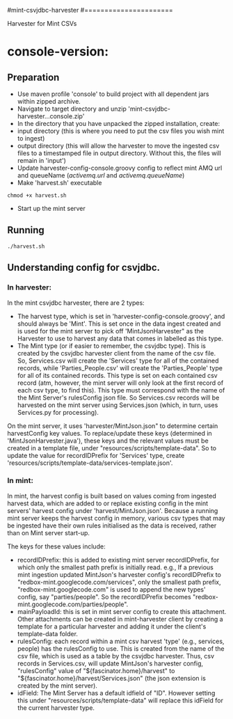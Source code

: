 #mint-csvjdbc-harvester
#======================

Harvester for Mint CSVs

# console-version:
## Preparation
* Use maven profile 'console' to build project with all dependent jars within zipped archive.
* Navigate to target directory and unzip 'mint-csvjdbc-harvester...console.zip'
* In the directory that you have unpacked the zipped installation, create:
 * input directory (this is where you need to put the csv files you wish mint to ingest)
 * output directory (this will allow the harvester to move the ingested csv files to a timestamped file in output directory. Without this, the files will remain in 'input')
* Update harvester-config-console.groovy config to reflect mint AMQ url and queueName (_activemq.url_ and _activemq.queueName_)
* Make 'harvest.sh' executable
```
chmod +x harvest.sh
```
* Start up the mint server


## Running
```
./harvest.sh
```

## Understanding config for csvjdbc.
### In harvester:
In the mint csvjdbc harvester, there are 2 types:
* The harvest type, which is set in 'harvester-config-console.groovy', and should always be 'Mint'. This is set once in the data ingest created and is used for the mint server to pick off 'MintJsonHarvester" as the Harvester to use to harvest any data that comes in labelled as this type.
* The Mint type (or if easier to remember, the csvjdbc type). This is created by the csvjdbc harvester client from the name of the csv file. So, Services.csv will create the 'Services' type for all of the contained records, while 'Parties_People.csv' will create the 'Parties_People' type for all of its contained records. This type is set on each contained csv record (atm, however, the mint server will only look at the first record of each csv type, to find this). This type must correspond with the name of the Mint Server's rulesConfig json file. So Services.csv records will be harvested on the mint server using Services.json (which, in turn, uses Services.py for processing). 

On the mint server, it uses 'harvester/MintJson.json" to determine certain harvestConfig key values. To replace/update these keys (determined in 'MintJsonHarvester.java'), these keys and the relevant values must be created in a template file, under "resources/scripts/template-data". So to update the value for recordIDPrefix for 'Services' type, create 'resources/scripts/template-data/services-template.json'.

### In mint:
In mint, the harvest config is built based on values coming from ingested harvest data, which are added to or replace existing config in the mint servers' harvest config under 'harvest/MintJson.json'. Because a running mint server keeps the harvest config in memory, various csv types that may be ingested have their own rules initialised as the data is received, rather than on Mint server start-up. 

The keys for these values include:
* recordIDPrefix: this is added to existing mint server recordIDPrefix, for which only the smallest path prefix is initially read. e.g., If a previous mint ingestion updated MintJson's harvester config's recordIDPrefix to "redbox-mint.googlecode.com/services", only the smallest path prefix, "redbox-mint.googlecode.com" is used to append the new types' config, say "parties/people". So the recordIDPrefix becomes "redbox-mint.googlecode.com/parties/people".
* mainPayloadId: this is set in mint server config to create this attachment. Other attachments can be created in mint-harvester client by creating a template for a particular harvester and adding it under the client's template-data folder.
* rulesConfig: each record within a mint csv harvest 'type' (e.g., services, people) has the rulesConfig to use. This is created from the name of the csv file, which is used as a table by the csvjdbc harvester. Thus, csv records in Services.csv, will update MintJson's harvester config, "rulesConfig" value of "${fascinator.home}/harvest" to "${fascinator.home}/harvest/Services.json" (the json extension is created by the mint server).
* idField: The Mint Server has a default idfield of "ID". However setting this under "resources/scripts/template-data" will replace this idField for the current harvester type.
